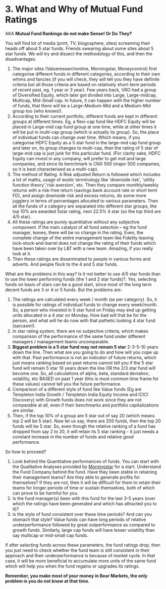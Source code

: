 # 3. What and Why of Mutual Fund Ratings

AKA **Mutual Fund Rankings do not make Sense! Or Do They?**

You will find lot of media \(print, TV, blogosphere, sites\) screaming their heads off about 5 star funds. Friends swearing about some sites about 5 star funds. We will try and dissect the methodology of this, and then the disadvantages.

1. The major sites \(Valueresearchonline, Morningstar, Moneycontrol\) first categorise different funds in different categories, according to their own whims and fancies \(if you will check, they will tell you they have definite criteria but all those criteria are based on relatively short-term periods of recent past, eg. 1 year or 3 year\).   Few years back, VRO had a group of Diversified Equity, which later got divided into Large, Large-midcap, Multicap, Mid-Small cap. In future, it can happen with the higher number of funds, that there will be a Large-Medium-Mid and a Medium-Mid group too \(who knows!\).  
2. According to their current portfolio, different funds are kept in different groups at different times. Eg, a flexi-cap fund like HDFC Equity will be placed in Large-mid cap fund group at one time, while at other times it will be put in multi-cap group \(which is actually its group\).   So, the place of individual funds can change over time. Which means, if you categorise HDFC Equity as a 5 star fund in the large-mid cap fund group and later on, its group changes to multi-cap, then the rating of 5 star of large-mid cap is just junk for this particular fund. \(For clarity sake, HDFC Equity can invest in any company, will prefer to get mid and large companies, and since its benchmark is CNX 500 \(major 500 companies, so it is best characterised as a multi-cap\). 
3. The method of Rating. A Risk adjusted Return is followed which includes a lot of maths, usage of exotic terminology like 'downside risk', 'utility function theory','risk aversion', etc.  Then they compare monthly/weekly returns with a risk-free return \(savings bank account rate or short term FD\), and assign downside risk and excess returns, do some more jugglery in terms of percentages allocated to various parameters. Then all the funds of a category are separated into different star groups, the top 10% are awarded 5star rating, next 22.5% 4 star \(so the top third are 4/5 star\).  
4. All these ratings are purely quantitative without any subjective component. If the main catalyst of all fund selection – eg the fund manager, leaves, there will be no change in the rating. Even, the complete change of the entire management team like Fidelity leaving lock-stock-and-barrel does not change the rating of their funds which have been taken over by L&T with a new team. Amazing, if you really look at it. 
5. Then these ratings are disseminated to people in various forms and adverts. And people flock to the 4 and 5 star funds. 

What are the problems in this way? Is it not better to use 4/5 star funds than to use the lower performing funds \(the 1 and 2 star funds\)?. Yes, selecting funds on basis of stars can be a good start, since most of the long term decent funds are 3 or 4 or 5 funds. But the problems are:

1. The ratings are calculated every week / month \(as per category\). So, it is possible for ratings of individual funds to change every week/month. So, a person who invested in 5 star fund on Friday may end up getting units allocated in a 4 star on Monday. How bad will that be for the person, and what will he do now with that pathetic looking 4 star fund \(sarcasm!\).
2. In star rating system, there are no subjective criteria, which makes comparison of the performance of the same fund under different managers / management teams uncomparable.
3. **Biggest problem is a 5 star fund may not remain 5 star** 2-3-5-10 years down the line. Then what are you going to do and how will you cope up with that. Past performance is not an indicator of future returns, which just means ranking based on past returns cannot tell you if the 5 star fund will remain 5 star 10 years down the line OR the 2/3 star fund will become one. So, all calculations of alpha, beta, standard deviation, volatility, etc BASED on past 1 year \(this is most common time frame for these values\) cannot tell you the future performance.
4. Comparison of a different style of fund like Value funds \(Eg are Templeton India Growth / Templeton India Equity Income and ICICI Discovery\) with Growth funds does not work since they are not comparable at all, even if their benchmarks and portfolio capitalizations are similar.
5. Then, if the top 10% of a group are 5 star out of say 20 \(which means top 2 will be 5 star\). Now let us say, there are 200 funds, then the top 20 funds will be 5 star. So, even though the relative ranking of a fund has dropped from say 2 to 20, it will retain its 5 star ranking - it just needs a constant increase in the number of funds and relative good performance. 

So how to proceed?

1. Look behind the Quantitative performances of funds. You can start with the Qualitative Analyses provided by [Morningstar](http://www.morningstar.in/featured-reports.aspx) for a start. Understand the Fund Company behind the fund. Have they been stable in retaining their management teams? Are they able to generate profits for themselves? If they are not, then it will be difficult for them to retain their teams for longer periods of time or sustain themselves, both of which can prove to be harmful for you.
2. Is the fund manager\(s\) been with this fund for the last 3-5 years \(over which the ratings have been generated and which has attracted you to it\)?
3. Is the style of fund consistent over these time periods? And can you stomach that style? Value funds can have long periods of relative underperformance followed by great outperformance as compared to growth funds. Similarly, large cap funds will have lesser volatility than say multicap or mid-small cap funds.

If after selecting funds across these parameters, the fund ratings drop, then you just need to check whether the fund team is still consistent in their approach and their underperformance is because of market cycle. In that case, it will be more beneficial to accumulate more units of the same fund which will help you when the fund regains or upgrades its ratings.

**Remember, you make most of your money in Bear Markets, the only problem is you do not know at that time.**


